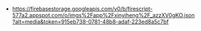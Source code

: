 - https://firebasestorage.googleapis.com/v0/b/firescript-577a2.appspot.com/o/imgs%2Fapp%2Fxinyiheng%2F_azzXV0gKO.json?alt=media&token=915eb738-0781-48b8-adaf-223ed8a5c7bf
